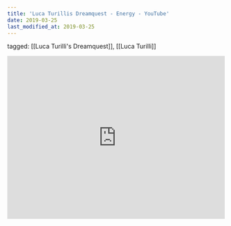 ```yaml
---
title: 'Luca Turillis Dreamquest - Energy - YouTube'
date: 2019-03-25
last_modified_at: 2019-03-25
---
```

tagged: [[Luca Turilli's Dreamquest]], [[Luca Turilli]]
<iframe allow="accelerometer; autoplay; clipboard-write; encrypted-media; gyroscope; picture-in-picture" allowfullscreen="" frameborder="0" height="375" id="youtube_iframe" src="https://www.youtube.com/embed/YdVieZxTMNM?feature=oembed&amp;enablejsapi=1&amp;origin=https://safe.txmblr.com&amp;wmode=opaque" width="500"></iframe>